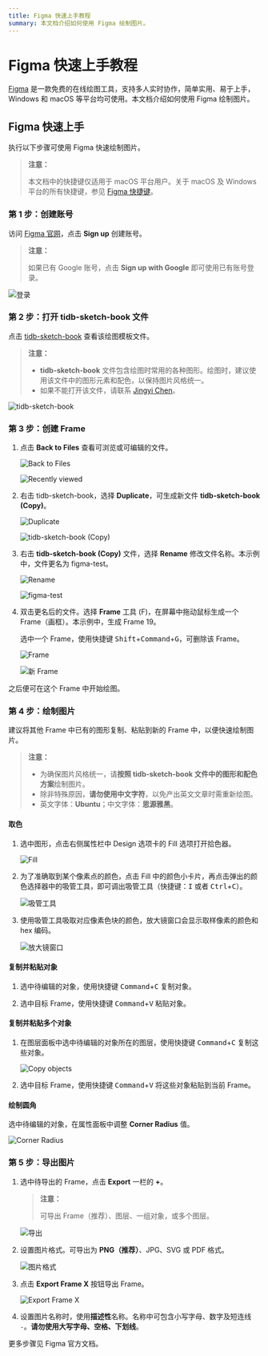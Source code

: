 ```yaml
---
title: Figma 快速上手教程
summary: 本文档介绍如何使用 Figma 绘制图片。
---
```


# Figma 快速上手教程

[Figma](https://www.figma.com/) 是一款免费的在线绘图工具，支持多人实时协作，简单实用、易于上手，Windows 和 macOS 等平台均可使用。本文档介绍如何使用 Figma 绘制图片。

## Figma 快速上手

执行以下步骤可使用 Figma 快速绘制图片。

> **注意：**
>
> 本文档中的快捷键仅适用于 macOS 平台用户。关于 macOS 及 Windows 平台的所有快捷键，参见 [Figma 快捷键](https://www.figma.com/file/ewSrIu24UagGV8JN4kQNNzMH/KEYBOARD-SHORTCUTS?node-id=0%3A1)。

### 第 1 步：创建账号

访问 [Figma 官网](https://www.figma.com/)，点击 **Sign up** 创建账号。

> **注意：**
>
> 如果已有 Google 账号，点击 **Sign up with Google** 即可使用已有账号登录。

![登录](/media/figma-guide/sign-up.png)

### 第 2 步：打开 tidb-sketch-book 文件

点击 [tidb-sketch-book](https://www.figma.com/file/hNoQeZdKbqQ6gwyOy5cmLz/tidb-sketch-book-2020-2.0) 查看该绘图模板文件。

> **注意：**
>
> - **tidb-sketch-book** 文件包含绘图时常用的各种图形。绘图时，建议使用该文件中的图形元素和配色，以保持图片风格统一。
> - 如果不能打开该文件，请联系 [Jingyi Chen](mailto:chenjingyi@pingcap.com)。

![tidb-sketch-book](/media/figma-guide/tidb-sketch-book.png)

### 第 3 步：创建 Frame

1. 点击 **Back to Files** 查看可浏览或可编辑的文件。

    ![Back to Files](/media/figma-guide/back-to-files.png)

    ![Recently viewed](/media/figma-guide/recently-viewed.png)

2. 右击 tidb-sketch-book，选择 **Duplicate**，可生成新文件 **tidb-sketch-book (Copy)**。

    ![Duplicate](/media/figma-guide/duplicate.png)

    ![tidb-sketch-book (Copy)](/media/figma-guide/tidb-sketch-book-copy.png)

3. 右击 **tidb-sketch-book (Copy)** 文件，选择 **Rename** 修改文件名称。本示例中，文件更名为 figma-test。

    ![Rename](/media/figma-guide/rename.png)

    ![figma-test](/media/figma-guide/figma-test.png)

4. 双击更名后的文件。选择 **Frame** 工具 (F)，在屏幕中拖动鼠标生成一个 Frame（画框）。本示例中，生成 Frame 19。

    选中一个 Frame，使用快捷键 <kbd>Shift</kbd>+<kbd>Command</kbd>+<kbd>G</kbd>，可删除该 Frame。

    ![Frame](/media/figma-guide/frame.png)

    ![新 Frame](/media/figma-guide/new-frame.png)

之后便可在这个 Frame 中开始绘图。

### 第 4 步：绘制图片

建议将其他 Frame 中已有的图形复制、粘贴到新的 Frame 中，以便快速绘制图片。

> **注意：**
>
> * 为确保图片风格统一，请**按照 tidb-sketch-book 文件中的图形和配色方案**绘制图片。
> * 除非特殊原因，**请勿使用中文字符**，以免产出英文文章时需重新绘图。
> * 英文字体：**Ubuntu**；中文字体：**思源雅黑**。

#### 取色

1. 选中图形，点击右侧属性栏中 Design 选项卡的 Fill 选项打开拾色器。

    ![Fill](/media/figma-guide/fill.png)

2. 为了准确取到某个像素点的颜色，点击 Fill 中的颜色小卡片，再点击弹出的颜色选择器中的吸管工具，即可调出吸管工具（快捷键：<kbd>I</kbd> 或者 <kbd>Ctrl</kbd>+<kbd>C</kbd>）。

    ![吸管工具](/media/figma-guide/eyedropper.png)

3. 使用吸管工具吸取对应像素色块的颜色，放大镜窗口会显示取样像素的颜色和 hex 编码。

    ![放大镜窗口](/media/figma-guide/magnifier-window.png)

#### 复制并粘贴对象

1. 选中待编辑的对象，使用快捷键 <kbd>Command</kbd>+<kbd>C</kbd> 复制对象。

2. 选中目标 Frame，使用快捷键 <kbd>Command</kbd>+<kbd>V</kbd> 粘贴对象。

#### 复制并粘贴多个对象

1. 在图层面板中选中待编辑的对象所在的图层，使用快捷键 <kbd>Command</kbd>+<kbd>C</kbd> 复制这些对象。

    ![Copy objects](/media/figma-guide/copy-objects.png)

2. 选中目标 Frame，使用快捷键 <kbd>Command</kbd>+<kbd>V</kbd> 将这些对象粘贴到当前 Frame。

#### 绘制圆角

选中待编辑的对象，在属性面板中调整 **Corner Radius** 值。

![Corner Radius](/media/figma-guide/corner-radius.png)

### 第 5 步：导出图片

1. 选中待导出的 Frame，点击 **Export** 一栏的 **+**。

    > **注意：**
    >
    > 可导出 Frame（推荐）、图层、一组对象，或多个图层。

    ![导出](/media/figma-guide/export.png)

2. 设置图片格式。可导出为 **PNG（推荐）**、JPG、SVG 或 PDF 格式。

    ![图片格式](/media/figma-guide/figure-format.png)

3. 点击 **Export Frame X** 按钮导出 Frame。

    ![Export Frame X](/media/figma-guide/export-frame-x.png)

4. 设置图片名称时，使用**描述性**名称。名称中可包含小写字母、数字及短连线 `-`。**请勿使用大写字母、空格、下划线**。

更多步骤见 Figma 官方文档。
